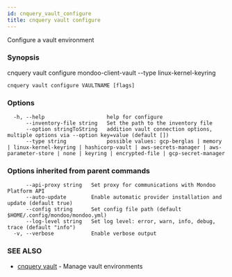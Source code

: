 ```yaml
---
id: cnquery_vault_configure
title: cnquery vault configure
---
```


Configure a vault environment

### Synopsis

cnquery vault configure mondoo-client-vault --type linux-kernel-keyring

```
cnquery vault configure VAULTNAME [flags]
```

### Options

```
  -h, --help                    help for configure
      --inventory-file string   Set the path to the inventory file
      --option stringToString   addition vault connection options, multiple options via --option key=value (default [])
      --type string             possible values: gcp-berglas | memory | linux-kernel-keyring | hashicorp-vault | aws-secrets-manager | aws-parameter-store | none | keyring | encrypted-file | gcp-secret-manager
```

### Options inherited from parent commands

```
      --api-proxy string   Set proxy for communications with Mondoo Platform API
      --auto-update        Enable automatic provider installation and update (default true)
      --config string      Set config file path (default $HOME/.config/mondoo/mondoo.yml)
      --log-level string   Set log level: error, warn, info, debug, trace (default "info")
  -v, --verbose            Enable verbose output
```

### SEE ALSO

- [cnquery vault](cnquery_vault.md) - Manage vault environments
